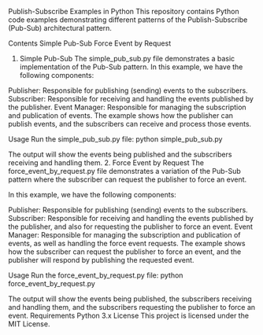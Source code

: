 Publish-Subscribe Examples in Python
This repository contains Python code examples demonstrating different patterns of the Publish-Subscribe (Pub-Sub) architectural pattern.

Contents
Simple Pub-Sub
Force Event by Request
1. Simple Pub-Sub
The simple_pub_sub.py file demonstrates a basic implementation of the Pub-Sub pattern. In this example, we have the following components:

Publisher: Responsible for publishing (sending) events to the subscribers.
Subscriber: Responsible for receiving and handling the events published by the publisher.
Event Manager: Responsible for managing the subscription and publication of events.
The example shows how the publisher can publish events, and the subscribers can receive and process those events.

Usage
Run the simple_pub_sub.py file:
python simple_pub_sub.py

The output will show the events being published and the subscribers receiving and handling them.
2. Force Event by Request
The force_event_by_request.py file demonstrates a variation of the Pub-Sub pattern where the subscriber can request the publisher to force an event.

In this example, we have the following components:

Publisher: Responsible for publishing (sending) events to the subscribers.
Subscriber: Responsible for receiving and handling the events published by the publisher, and also for requesting the publisher to force an event.
Event Manager: Responsible for managing the subscription and publication of events, as well as handling the force event requests.
The example shows how the subscriber can request the publisher to force an event, and the publisher will respond by publishing the requested event.

Usage
Run the force_event_by_request.py file:
python force_event_by_request.py

The output will show the events being published, the subscribers receiving and handling them, and the subscribers requesting the publisher to force an event.
Requirements
Python 3.x
License
This project is licensed under the MIT License.
